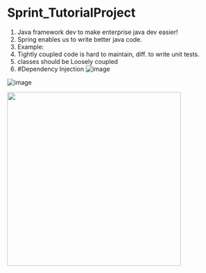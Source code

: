 # Sprint_TutorialProject

1. Java framework dev to make enterprise java dev easier!
2. Spring enables us to write better java code.
3. Example:
4. Tightly coupled code is hard to maintain, diff. to write unit tests.
5. classes should be Loosely coupled
6. #Dependency Injection
![image](https://github.com/Vaibhavwani11/Sprint_TutorialProject/assets/66110984/c571d85d-c152-4ec7-a7dc-94fa554c1139)

![image](https://github.com/Vaibhavwani11/Sprint_TutorialProject/assets/66110984/80f19131-bd49-43f5-9404-3b161d1e3f1f)

<img src="https://github.com/Vaibhavwani11/Sprint_TutorialProject/raw/main/Screenshot%202023-11-17%20173027.png" width="400">
